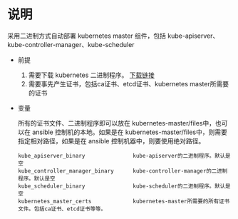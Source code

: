 # 说明

采用二进制方式自动部署 kubernetes master 组件，包括 kube-apiserver、kube-controller-manager、kube-scheduler

* 前提

    1. 需要下载 kubernetes 二进制程序。
        [下载链接](https://github.com/kubernetes/kubernetes/blob/master/CHANGELOG-1.15.md#downloads-for-v1153)
    2. 需要事先产生证书，包括ca证书、etcd证书、kubernetes master所需要的证书

* 变量

    所有的证书文件、二进制程序即可以放在 kubernetes-master/files中，也可以在 ansible 控制机的本地。如果是在 kubernetes-master/files中，则需要指定相对路径，如果是在 ansible 控制机器中，则要使用绝对路径。

    ```text
    kube_apiserver_binary               kube-apiserver的二进制程序。默认是空
    kube_controller_manager_binary      kube-controller-manager的二进制程序。默认是空
    kube_scheduler_binary               kube-scheduler的二进制程序。默认是空
    kubernetes_master_certs             kubernetes-master所需要的所有证书文件。包括ca证书、etcd证书等等。
    ```